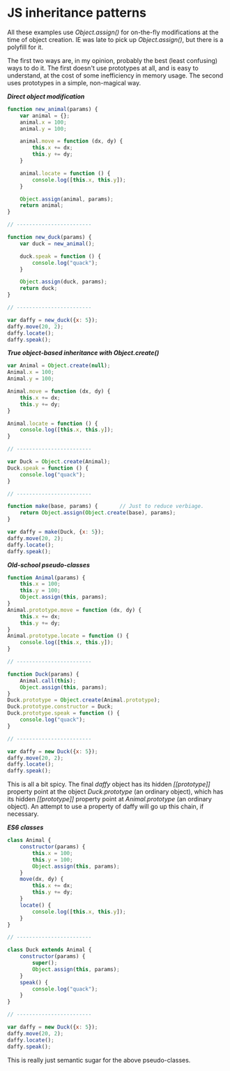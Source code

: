 # JS inheritance patterns

All these examples use *Object.assign()* for on-the-fly modifications at the time of object creation. IE was late to pick up *Object.assign()*, but there is a polyfill for it.

The first two ways are, in my opinion, probably the best (least confusing) ways to do it. The first doesn't use prototypes at all, and is easy to understand, at the cost of some inefficiency in memory usage. The second uses prototypes in a simple, non-magical way.

___Direct object modification___

```javascript
function new_animal(params) {
    var animal = {};
    animal.x = 100;
    animal.y = 100;

    animal.move = function (dx, dy) {
        this.x += dx;
        this.y += dy;
    }

    animal.locate = function () {
        console.log([this.x, this.y]);
    }

    Object.assign(animal, params);
    return animal;
}

// ------------------------

function new_duck(params) {
    var duck = new_animal();

    duck.speak = function () {
        console.log("quack");
    }

    Object.assign(duck, params);
    return duck;
}

// ------------------------

var daffy = new_duck({x: 5});
daffy.move(20, 2);
daffy.locate();
daffy.speak();
```

___True object-based inheritance with Object.create()___

```javascript
var Animal = Object.create(null);
Animal.x = 100;
Animal.y = 100;

Animal.move = function (dx, dy) {
    this.x += dx;
    this.y += dy;
}

Animal.locate = function () {
    console.log([this.x, this.y]);
}

// ------------------------

var Duck = Object.create(Animal);
Duck.speak = function () {
    console.log("quack");
}

// ------------------------

function make(base, params) {       // Just to reduce verbiage.
    return Object.assign(Object.create(base), params);
}

var daffy = make(Duck, {x: 5});
daffy.move(20, 2);
daffy.locate();
daffy.speak();
```

___Old-school pseudo-classes___

```javascript
function Animal(params) {
    this.x = 100;
    this.y = 100;
    Object.assign(this, params);
}
Animal.prototype.move = function (dx, dy) {
    this.x += dx;
    this.y += dy;
}
Animal.prototype.locate = function () {
    console.log([this.x, this.y]);
}

// ------------------------

function Duck(params) {
    Animal.call(this);
    Object.assign(this, params);
}
Duck.prototype = Object.create(Animal.prototype);
Duck.prototype.constructor = Duck;
Duck.prototype.speak = function () {
    console.log("quack");
}

// ------------------------

var daffy = new Duck({x: 5});
daffy.move(20, 2);
daffy.locate();
daffy.speak();
```

This is all a bit spicy. The final *daffy* object has its hidden *[[prototype]]* property point at the object *Duck.prototype* (an ordinary object), which has its hidden *[[prototype]]* property point at *Animal.prototype* (an ordinary object). An attempt to use a property of daffy will go up this chain, if necessary.

___ES6 classes___

```javascript
class Animal {
    constructor(params) {
        this.x = 100;
        this.y = 100;
        Object.assign(this, params);
    }
    move(dx, dy) {
        this.x += dx;
        this.y += dy;
    }
    locate() {
        console.log([this.x, this.y]);
    }
}

// ------------------------

class Duck extends Animal {
    constructor(params) {
        super();
        Object.assign(this, params);
    }
    speak() {
        console.log("quack");
    }
}

// ------------------------

var daffy = new Duck({x: 5});
daffy.move(20, 2);
daffy.locate();
daffy.speak();
```

This is really just semantic sugar for the above pseudo-classes.
